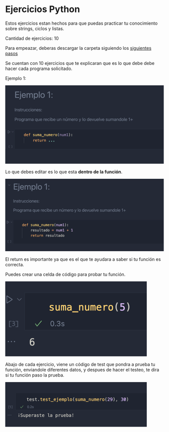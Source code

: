 # Ejercicios Python

Estos ejercicios estan hechos para que puedas practicar tu conocimiento sobre strings, ciclos y listas.

Cantidad de ejercicios: 10

Para empeazar, deberas descargar la carpeta siguiendo los <a href='download.md'>siguientes pasos</a>

Se cuentan con 10 ejercicios que te explicaran que es lo que debe debe hacer cada programa solicitado.

Ejemplo 1:

<img src='./assets/ejemplo1.png' width='550'>

Lo que debes editar es lo que esta **dentro de la función**.

<img src='./assets/ejemplo2.png' width='550'>

El return es importante ya que es el que te ayudara a saber si tu función es correcta.

Puedes crear una celda de código para probar tu función.

<img src='./assets/ejemplo3.png' width='450'>

Abajo de cada ejercicio, viene un código de test que pondra a prueba tu función, enviandole diferentes datos, y despues de hacer el testeo, te dira si tu función paso la prueba.

<img src='./assets/test.png' width='450'>
